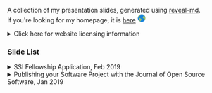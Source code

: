 A collection of my presentation slides, generated using [reveal-md](https://github.com/webpro/reveal-md).    
If you're looking for my homepage, it is [here](https://lucydot.github.io) <img src="./world.png" width="20" height="20">
<details>
  <summary> Click here for website licensing information </summary>
  
  The content of this website (including slides) is licensed under a [Creative Commons Attribution 4.0 International License](https://creativecommons.org/licenses/by/4.0/). 
You can re-use any of its content as long as the following attribution is included, and you indicate if changes were made: © 2019 by Lucy Whalley (CC-BY 4.0). 
</details>

### Slide List

<details>
  <summary>SSI Fellowship Application, Feb 2019</summary>
  
 </br>
 
**Work In Progress**

[online slides](https://lucydot.github.io/slides/SSI_0219) / [pdf slides](https://lucydot.github.io/slides/SSI_0219/SSI_0219.pdf) / [presentation notes](https://github.com/lucydot/slides/raw/gh-pages/SSI_0219/SSI_0219_notes.md) / [video]()

Presentation which formed the bulk part of my Fellowship Application to the Sustainable Software Institute, 02/19.

My proposed workshop outline ("Get your code publication ready") [is here](https://github.com/lucydot/slides/raw/gh-pages/SSI_0219/workshop_plan.md) and the (beginnings of a) workshop website [is here](https://lucydot.github.io/publication-ready/index.html).

#### image credits

- background icon from https://www.freepik.com
- polkadot background: https://www.freepik.com/free-vector/nice-pattern-with-gold-dots-on-a-white-background_949000.htm
- computer icon: made by https://www.flaticon.com/authors/simpleicon
- solar panel icon: made by https://www.flaticon.com/authors/monkik 
- great britain map: https://www.freepik.com/free-vector/united-kingdom-map-flag-infographics-template_2187242.htm
  
</details>

<details>
  <summary>Publishing your Software Project with the Journal of Open Source Software, Jan 2019</summary>
  
</br>

[online slides](https://lucydot.github.io/slides/JOSS_0119) / [pdf slides](https://lucydot.github.io/slides/JOSS_0119/JOSS_0119.pdf) / [presentation notes](https://github.com/lucydot/slides/raw/gh-pages/JOSS_0119/JOSS_0119_notes.md)

Short talk delivered at the Imperial College London Research Software in Materials event, 11/01/19.

#### image credits

- background icon from https://www.freepik.com/" 
- slide 1: https://jos.theoj.org
- slide 2: https://phys.org/news/2011-06-efficiency-flexible-cdte-solar-cell.html  
- slide 6: https://peerj.com/articles/cs-147/

</details>
